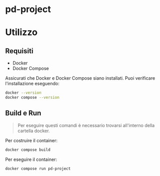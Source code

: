 # pd-project

# Utilizzo

## Requisiti

-   Docker
-   Docker Compose

Assicurati che Docker e Docker Compose siano installati. Puoi verificare l'installazione eseguendo:

```bash
docker --version
docker compose --version
```

## Build e Run

> Per eseguire questi comandi è necessario trovarsi all'interno della cartella docker.

Per costruire il container:

```bash
docker compose build
```

Per eseguire il container:

```bash
docker compose run pd-project
```
